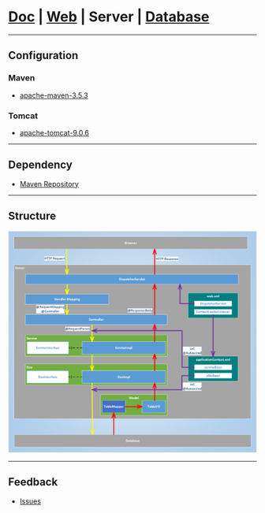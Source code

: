 # [Doc](https://github.com/FlymeStudio/FlymeStudio-Doc/blob/master/README.md) | [Web](https://github.com/FlymeStudio/FlymeStudio-Web/blob/master/README.md) | Server | [Database](https://github.com/FlymeStudio/FlymeStudio-Database/blob/master/README.md)

---
## Configuration

### Maven
- [apache-maven-3.5.3](https://maven.apache.org/download.cgi)

### Tomcat
- [apache-tomcat-9.0.6](https://tomcat.apache.org/download-90.cgi)

---
## Dependency

- [Maven Repository](http://www.mvnrepository.com/)

---
## Structure

![](https://github.com/FlymeStudio/FlymeStudio-Server/blob/master/springMVC.png?raw=true)

---
## Feedback
- [Issues](https://github.com/FlymeStudio/FlymeStudio-Server/issues)
